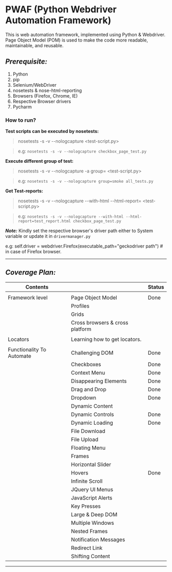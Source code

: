 # PWAF (Python Webdriver Automation Framework)

This is web automation framework, implemented using Python & Webdriver. 
Page Object Model (POM) is used to  make the code more readable, maintainable, and reusable.

## _Prerequisite:_

1. Python
2. pip
3. Selenium/WebDriver
4. nosetests & nose-html-reporting
5. Browsers (Firefox, Chrome, IE)
6. Respective Browser drivers
7. Pycharm

### How to run?

**Test scripts can be executed by nosetests:**

>nosetests -s -v --nologcapture <test-script.py>

>e.g: `nosetests -s -v --nologcapture checkbox_page_test.py`

**Execute different group of test:**

>nosetests -s -v --nologcapture  -a group=<group-name> <test-script.py>

>e.g: `nosetests -s -v --nologcapture group=smoke all_tests.py`

**Get Test-reports:**

>nosetests -s -v --nologcapture --with-html --html-report=<test-report-file-path> <test-script.py>

>e.g: `nosetests -s -v --nologcapture --with-html --html-report=test_report.html checkbox_page_test.py`


**_Note:_** Kindly set the respective browser's driver path either to System variable or update it in `drivermanager.py`

e.g: self.driver = webdriver.Firefox(executable_path="geckodriver path") # in case of Firefox browser.


***

## _Coverage Plan:_

| Contents                  |                                 | Status |
|---------------------------|---------------------------------|--------|
|                           |                                 |        |
| Framework level           | Page Object Model               | Done   |
|                           | Profiles                        |        |
|                           | Grids                           |        |
|                           | Cross browsers & cross platform |        |
|                           |                                 |        |
| Locators                  | Learning how to get locators.   |        |
|                           |                                 |        |
| Functionality To Automate | Challenging DOM                 | Done   |
|                           | Checkboxes                      | Done   |
|                           | Context Menu                    | Done   |
|                           | Disappearing Elements           | Done   |
|                           | Drag and Drop                   | Done   |
|                           | Dropdown                        | Done   |
|                           | Dynamic Content                 |        |
|                           | Dynamic Controls                | Done   |
|                           | Dynamic Loading                 | Done   |
|                           | File Download                   |        |
|                           | File Upload                     |        |
|                           | Floating Menu                   |        |
|                           | Frames                          |        |
|                           | Horizontal Slider               |        |
|                           | Hovers                          | Done   |
|                           | Infinite Scroll                 |        |
|                           | JQuery UI Menus                 |        |
|                           | JavaScript Alerts               |        |
|                           | Key Presses                     |        |
|                           | Large & Deep DOM                |        |
|                           | Multiple Windows                |        |
|                           | Nested Frames                   |        |
|                           | Notification Messages           |        |
|                           | Redirect Link                   |        |
|                           | Shifting Content                |        |
------------------------------------------------------------------------
